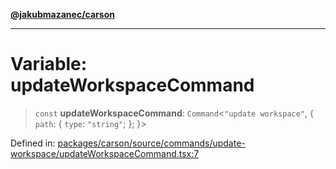 [**@jakubmazanec/carson**](../README.md)

---

# Variable: updateWorkspaceCommand

> `const` **updateWorkspaceCommand**: `Command`\<`"update workspace"`, \{ `path`: \{ `type`:
> `"string"`; \}; \}\>

Defined in:
[packages/carson/source/commands/update-workspace/updateWorkspaceCommand.tsx:7](https://github.com/jakubmazanec/tools/blob/d8ee2855cc8c253cbcc5c4d49e7356ff8450cbde/packages/carson/source/commands/update-workspace/updateWorkspaceCommand.tsx#L7)
